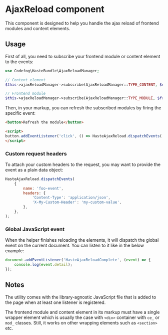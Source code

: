 # AjaxReload component

This component is designed to help you handle the ajax reload of frontend modules and content elements. 


## Usage

First of all, you need to subscribe your frontend module or content element to the events:

```php
use Codefog\HasteBundle\AjaxReloadManager;

// Content element
$this->ajaxReloadManager->subscribe(AjaxReloadManager::TYPE_CONTENT, $contentElementId, ['foo-event']);

// Frontend module
$this->ajaxReloadManager->subscribe(AjaxReloadManager::TYPE_MODULE, $frontendModuleId, ['bar-event']);
```

Then, in your markup, you can refresh the subscribed modules by firing the specific event:

```html
<button>Refresh the module</button>

<script>
button.addEventListener('click', () => HasteAjaxReload.dispatchEvents('foo-event', 'bar-event'));
</script>
```

### Custom request headers

To attach your custom headers to the request, you may want to provide the event as a plain data object:

```js
HasteAjaxReload.dispatchEvents(
    {
        name: 'foo-event', 
        headers: {
            'Content-Type': 'application/json',
            'X-My-Custom-Header': 'my-custom-value',
        },
    },
);
```

### Global JavaScript event

When the helper finishes reloading the elements, it will dispatch the global event on the current document.
You can listen to it like in the below example:


```js
document.addEventListener('HasteAjaxReloadComplete', (event) => {
    console.log(event.detail);
});
```


## Notes

The utility comes with the library-agnostic JavaScript file that is added to the page when at least one listener is registered.

The frontend module and content element in its markup must have a single wrapper element which is usually the case 
with `<div>` container with `ce_` or `mod_` classes. Still, it works on other wrapping elements such as `<section>` etc.
